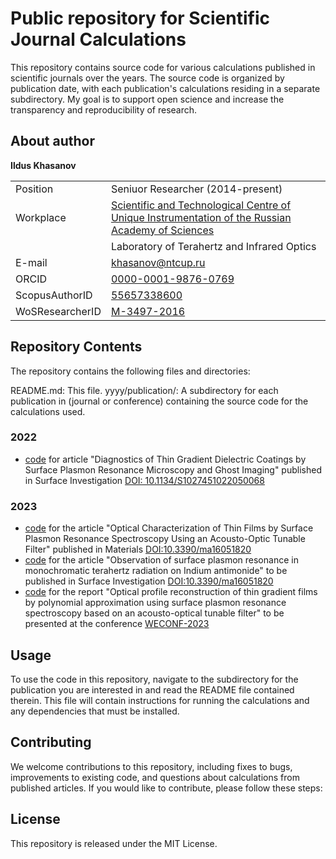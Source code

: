 # Public repository for Scientific Journal Calculations

This repository contains source code for various calculations published in scientific journals over the years. The source code is organized by publication date, with each publication's calculations residing in a separate subdirectory. My goal is to support open science and increase the transparency and reproducibility of research.

## About author
**Ildus Khasanov**

||                                                                                   |
| --------------- | ------------------------------------------------------------------------------------------------ |
| Position        | Seniuor Researcher (2014-present)                                                                |
| Workplace       | [Scientific and Technological Centre of Unique Instrumentation of the Russian Academy of Sciences](https://ntcup.ru/)  |
|                 | Laboratory of Terahertz and Infrared Optics                                                     |
| E-mail          | khasanov@ntcup.ru                                                                                |
| ORCID           | [0000-0001-9876-0769](https://orcid.org/0000-0001-9876-0769)                                                                              |
| ScopusAuthorID  | [55657338600](https://www.scopus.com/authid/detail.uri?authorId=55657338600)                                                                                      |
| WoSResearcherID | [M-3497-2016](https://www.webofscience.com/wos/author/record/M-3497-2016)                                                                                      |


## Repository Contents
The repository contains the following files and directories:

README.md: This file.
yyyy/publication/: A subdirectory for each publication in (journal or conference) containing the source code for the calculations used.

### 2022
-  [code](2022/Surface%20Investigation/README.md) for article "Diagnostics of Thin Gradient Dielectric Coatings by Surface Plasmon Resonance Microscopy and Ghost Imaging" published in Surface Investigation [DOI: 10.1134/S1027451022050068](https://doi.org/10.1134/S1027451022050068)

### 2023
- [code](2023/Materials/README.md) for the article "Optical Characterization of Thin Films︎ by Surface Plasmon Resonance Spectroscopy Using an Acousto-Optic Tunable Filter" published in Materials [DOI:10.3390/ma16051820](https://www.mdpi.com/1996-1944/16/5/1820)
- [code](2023/Surface_Investigation/README.md) for the article "Observation of surface plasmon resonance in monochromatic terahertz radiation on Indium antimonide" to be published in Surface Investigation [DOI:10.3390/ma16051820](https://www.mdpi.com/1996-1944/16/5/1820)
- [code](2023/WECONF/README.md) for the report "Optical profile reconstruction of thin gradient films by polynomial approximation using surface plasmon resonance spectroscopy based on an acousto-optical tunable filter" to be presented at the conference [WECONF-2023](https://weconf-guap.ru/en/)

## Usage
To use the code in this repository, navigate to the subdirectory for the publication you are interested in and read the README file contained therein. This file will contain instructions for running the calculations and any dependencies that must be installed. 

## Contributing
We welcome contributions to this repository, including fixes to bugs, improvements to existing code, and questions about  calculations from published articles. If you would like to contribute, please follow these steps:

## License
This repository is released under the MIT License.
